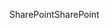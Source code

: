 <span data-ttu-id="acf9e-101">SharePoint</span><span class="sxs-lookup"><span data-stu-id="acf9e-101">SharePoint</span></span>